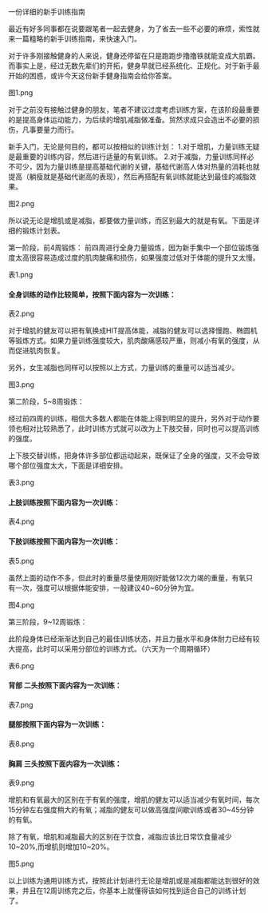 一份详细的新手训练指南

最近有好多同事都在说要跟笔者一起去健身，为了省去一些不必要的麻烦，索性就来一篇粗略的新手训练指南，来快速入门。

对于许多刚接触健身的人来说，健身还停留在只是跑跑步撸撸铁就能变成大肌霸。而事实上是，经过无数先辈们的开拓，健身早就已经系统化、正规化。对于新手最开始的困惑，或许今天这份新手健身指南会给你答案。

图1.png

对于之前没有接触过健身的朋友，笔者不建议过度考虑训练方案，在该阶段最重要的是提高身体运动能力，为后续的增肌减脂做准备。贸然求成只会造出不必要的损伤，凡事要量力而行。


新手入门，无论是何目的，都可以按相似的训练计划：
1.对于增肌，力量训练无疑是最重要的训练内容，然后进行适量的有氧训练。
2.对于减脂，力量训练同样必不可少，因为力量训练是提高基础代谢的关键，基础代谢高人体对热量的消耗也就提高（躺瘦就是基础代谢高的表现），然后再搭配有氧训练就能达到最佳的减脂效果。

图2.png

所以说无论是增肌或是减脂，都要做力量训练，而区别最大的就是有氧。下面是详细的锻炼计划表。

第一阶段，前4周锻炼：
前四周进行全身力量锻炼，因为新手集中一个部位锻炼强度太高很容易造成过度的肌肉酸痛和损伤，如果强度过低对于体能的提升又太慢。

表1.png

#### 全身训练的动作比较简单，按照下面内容为一次训练：

表2.png

对于增肌的健友可以把有氧换成HIT提高体能，减脂的健友可以选择慢跑、椭圆机等锻炼方式。如果力量训练强度较大，肌肉酸痛感较严重，则减小有氧的强度，从而促进肌肉恢复。

另外，女生减脂也同样可以按照以上方式，力量训练的重量可以适当减少。

图3.png

第二阶段，5~8周锻炼：

经过前四周的训练，相信大多数人都能在体能上得到明显的提升，另外对于动作要领也相对比较熟悉了，此时训练方式就可以改为上下肢交替，同时也可以提高训练的强度。

上下肢交替训练，把身体许多部位都运动起来，既保证了全身的强度，又不会导致哪个部位强度太大，下面是详细安排。

表3.png

#### 上肢训练按照下面内容为一次训练：

表4.png

#### 下肢训练按照下面内容为一次训练：

表5.png

虽然上面的动作不多，但此时的重量尽量使用刚好能做12次力竭的重量，有氧只有一次，强度可以根据体能安排，一般建议40~60分钟为宜。

图4.png

第三阶段，9~12周锻炼：

此阶段身体已经渐渐达到自己的最佳训练状态，并且力量水平和身体耐力已经有较大提高，此时可以采用分部位的训练方式。（六天为一个周期循环）

表6.png

#### 背部 二头按照下面内容为一次训练：

表7.png

#### 腿部按照下面内容为一次训练：

表8.png

#### 胸肩 三头按照下面内容为一次训练：

表9.png

增肌和有氧最大的区别在于有氧的强度，增肌的健友可以适当减少有氧时间，每次15分钟左右强度稍大的有氧；减脂的健友可以做高强度间歇训练或者30~45分钟的有氧。

除了有氧，增肌和减脂最大的区别在于饮食，减脂应该比日常饮食量减少10~20%,而增肌则增加10~20%。

图5.png

以上训练为通用训练方式，按照此计划进行无论是增肌或是减脂都能达到很好的效果，并且在12周训练完之后，你基本上就懂得该如何找到适合自己的训练计划了。
